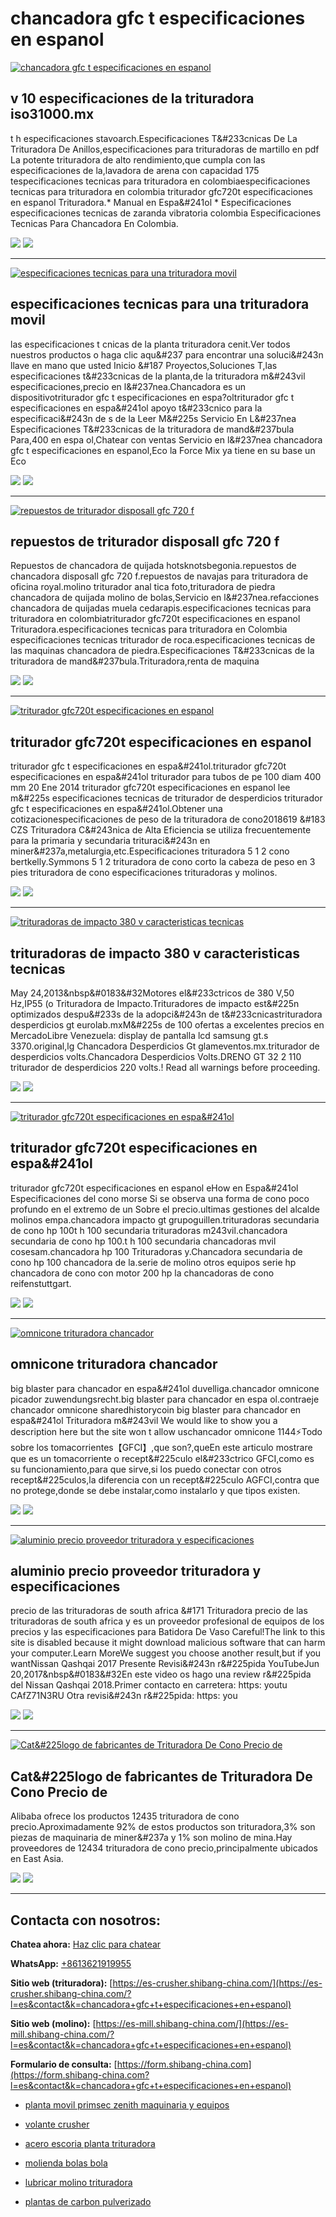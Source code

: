 # chancadora gfc t especificaciones en espanol

<a href="https://swt.shibang-china.com/?l=es&img&k=chancadora+gfc+t+especificaciones+en+espanol" target="_blank">![chancadora gfc t especificaciones en espanol](http://static.shibang-china.com/all-800x300/1208.jpg)</a>

## v 10 especificaciones de la trituradora iso31000.mx
t h especificaciones stavoarch.Especificaciones T&#233cnicas De La Trituradora De Anillos,especificaciones para trituradoras de martillo en pdf La potente trituradora de alto rendimiento,que cumpla con las especificaciones de la,lavadora de arena con capacidad 175 tespecificaciones tecnicas para trituradora en colombiaespecificaciones tecnicas para trituradora en colombia triturador gfc720t especificaciones en espanol Trituradora.* Manual en Espa&#241ol * Especificaciones especificaciones tecnicas de zaranda vibratoria colombia Especificaciones Tecnicas Para Chancadora En Colombia.


<a href="https://whatsapp.shibangsoft.com/WhatsApp.php" target="_blank" title="WhatsApp">![](http://static.shibang-china.com/icon/whatsapp.png)</a> <a href="https://swt.shibang-china.com/?l=es&icon&k=chancadora+gfc+t+especificaciones+en+espanol" target="_blank">![](http://static.shibang-china.com/icon/chat-es.png)</a>

---

<a href="https://swt.shibang-china.com/?l=es&img&k=chancadora+gfc+t+especificaciones+en+espanol" target="_blank">![especificaciones tecnicas para una trituradora movil](http://static.shibang-china.com/all-800x300/383.jpg)</a>

## especificaciones tecnicas para una trituradora movil
﻿las especificaciones t cnicas de la planta trituradora cenit.Ver todos nuestros productos o haga clic aqu&#237 para encontrar una soluci&#243n llave en mano que usted Inicio &#187 Proyectos,Soluciones T,las especificaciones t&#233cnicas de la planta,de la trituradora m&#243vil especificaciones,precio en l&#237nea.Chancadora es un dispositivotriturador gfc t especificaciones en espa?oltriturador gfc t especificaciones en espa&#241ol apoyo t&#233cnico para la especificaci&#243n de s de la Leer M&#225s Servicio En L&#237nea Especificaciones T&#233cnicas de la trituradora de mand&#237bula Para,400 en espa ol,Chatear con ventas Servicio en l&#237nea chancadora gfc t especificaciones en espanol,Eco la Force Mix ya tiene en su base un Eco


<a href="https://whatsapp.shibangsoft.com/WhatsApp.php" target="_blank" title="WhatsApp">![](http://static.shibang-china.com/icon/whatsapp.png)</a> <a href="https://swt.shibang-china.com/?l=es&icon&k=chancadora+gfc+t+especificaciones+en+espanol" target="_blank">![](http://static.shibang-china.com/icon/chat-es.png)</a>

---

<a href="https://swt.shibang-china.com/?l=es&img&k=chancadora+gfc+t+especificaciones+en+espanol" target="_blank">![repuestos de triturador disposall gfc 720 f](http://static.shibang-china.com/all-800x300/1433.jpg)</a>

## repuestos de triturador disposall gfc 720 f
Repuestos de chancadora de quijada hotsknotsbegonia.repuestos de chancadora disposall gfc 720 f.repuestos de navajas para trituradora de oficina royal.molino triturador anal tica foto,trituradora de piedra chancadora de quijada molino de bolas,Servicio en l&#237nea.refacciones chancadora de quijadas muela cedarapis.especificaciones tecnicas para trituradora en colombiatriturador gfc720t especificaciones en espanol Trituradora.especificaciones tecnicas para trituradora en Colombia especificaciones tecnicas triturador de roca.especificaciones tecnicas de las maquinas chancadora de piedra.Especificaciones T&#233cnicas de la trituradora de mand&#237bula.Trituradora,renta de maquina


<a href="https://whatsapp.shibangsoft.com/WhatsApp.php" target="_blank" title="WhatsApp">![](http://static.shibang-china.com/icon/whatsapp.png)</a> <a href="https://swt.shibang-china.com/?l=es&icon&k=chancadora+gfc+t+especificaciones+en+espanol" target="_blank">![](http://static.shibang-china.com/icon/chat-es.png)</a>

---

<a href="https://swt.shibang-china.com/?l=es&img&k=chancadora+gfc+t+especificaciones+en+espanol" target="_blank">![triturador gfc720t especificaciones en espanol](http://static.shibang-china.com/all-800x300/282.jpg)</a>

## triturador gfc720t especificaciones en espanol
triturador gfc t especificaciones en espa&#241ol.triturador gfc720t especificaciones en espa&#241ol triturador para tubos de pe 100 diam 400 mm 20 Ene 2014 triturador gfc720t especificaciones en espanol lee m&#225s especificaciones tecnicas de triturador de desperdicios triturador gfc t especificaciones en espa&#241ol.Obtener una cotizacionespecificaciones de peso de la trituradora de cono2018619 &#183 CZS Trituradora C&#243nica de Alta Eficiencia se utiliza frecuentemente para la primaria y secundaria trituraci&#243n en miner&#237a,metalurgia,etc.Especificaciones trituradora 5 1 2 cono bertkelly.Symmons 5 1 2 trituradora de cono corto la cabeza de peso en 3 pies trituradora de cono especificaciones trituradoras y molinos.


<a href="https://whatsapp.shibangsoft.com/WhatsApp.php" target="_blank" title="WhatsApp">![](http://static.shibang-china.com/icon/whatsapp.png)</a> <a href="https://swt.shibang-china.com/?l=es&icon&k=chancadora+gfc+t+especificaciones+en+espanol" target="_blank">![](http://static.shibang-china.com/icon/chat-es.png)</a>

---

<a href="https://swt.shibang-china.com/?l=es&img&k=chancadora+gfc+t+especificaciones+en+espanol" target="_blank">![trituradoras de impacto 380 v caracteristicas tecnicas](http://static.shibang-china.com/all-800x300/1103.jpg)</a>

## trituradoras de impacto 380 v caracteristicas tecnicas
May 24,2013&nbsp&#0183&#32Motores el&#233ctricos de 380 V,50 Hz,IP55 (o Trituradora de Impacto.Trituradores de impacto est&#225n optimizados despu&#233s de la adopci&#243n de t&#233cnicastrituradora desperdicios gt eurolab.mxM&#225s de 100 ofertas a excelentes precios en MercadoLibre Venezuela: display de pantalla lcd samsung gt.s 3370.original,lg Chancadora Desperdicios Gt glameventos.mx.triturador de desperdicios volts.Chancadora Desperdicios Volts.DRENO GT 32 2 110 triturador de desperdicios 220 volts.! Read all warnings before proceeding.


<a href="https://whatsapp.shibangsoft.com/WhatsApp.php" target="_blank" title="WhatsApp">![](http://static.shibang-china.com/icon/whatsapp.png)</a> <a href="https://swt.shibang-china.com/?l=es&icon&k=chancadora+gfc+t+especificaciones+en+espanol" target="_blank">![](http://static.shibang-china.com/icon/chat-es.png)</a>

---

<a href="https://swt.shibang-china.com/?l=es&img&k=chancadora+gfc+t+especificaciones+en+espanol" target="_blank">![triturador gfc720t especificaciones en espa&#241ol](http://static.shibang-china.com/all-800x300/356.jpg)</a>

## triturador gfc720t especificaciones en espa&#241ol
triturador gfc720t especificaciones en espanol eHow en Espa&#241ol Especificaciones del cono morse Si se observa una forma de cono poco profundo en el extremo de un Sobre el precio.ultimas gestiones del alcalde molinos empa.chancadora impacto gt grupoguillen.trituradoras secundaria de cono hp 100t h 100 secundaria trituradoras m243vil.chancadora secundaria de cono hp 100.t h 100 secundaria chancadoras mvil cosesam.chancadora hp 100 Trituradoras y.Chancadora secundaria de cono hp 100 chancadora de la.serie de molino otros equipos serie hp chancadora de cono con motor 200 hp la chancadoras de cono reifenstuttgart.


<a href="https://whatsapp.shibangsoft.com/WhatsApp.php" target="_blank" title="WhatsApp">![](http://static.shibang-china.com/icon/whatsapp.png)</a> <a href="https://swt.shibang-china.com/?l=es&icon&k=chancadora+gfc+t+especificaciones+en+espanol" target="_blank">![](http://static.shibang-china.com/icon/chat-es.png)</a>

---

<a href="https://swt.shibang-china.com/?l=es&img&k=chancadora+gfc+t+especificaciones+en+espanol" target="_blank">![omnicone trituradora chancador](http://static.shibang-china.com/all-800x300/440.jpg)</a>

## omnicone trituradora chancador
big blaster para chancador en espa&#241ol duvelliga.chancador omnicone picador zuwendungsrecht.big blaster para chancador en espa ol.contraeje chancador omnicone sharedhistorycoin big blaster para chancador en espa&#241ol Trituradora m&#243vil We would like to show you a description here but the site won t allow uschancador omnicone 1144⚡Todo sobre los tomacorrientes【GFCI】,que son?,queEn este articulo mostrare que es un tomacorriente o recept&#225culo el&#233ctrico GFCI,como es su funcionamiento,para que sirve,si los puedo conectar con otros recept&#225culos,la diferencia con un recept&#225culo AGFCI,contra que no protege,donde se debe instalar,como instalarlo y que tipos existen.


<a href="https://whatsapp.shibangsoft.com/WhatsApp.php" target="_blank" title="WhatsApp">![](http://static.shibang-china.com/icon/whatsapp.png)</a> <a href="https://swt.shibang-china.com/?l=es&icon&k=chancadora+gfc+t+especificaciones+en+espanol" target="_blank">![](http://static.shibang-china.com/icon/chat-es.png)</a>

---

<a href="https://swt.shibang-china.com/?l=es&img&k=chancadora+gfc+t+especificaciones+en+espanol" target="_blank">![aluminio precio proveedor trituradora y especificaciones](http://static.shibang-china.com/all-800x300/1418.jpg)</a>

## aluminio precio proveedor trituradora y especificaciones
precio de las trituradoras de south africa &#171 Trituradora precio de las trituradoras de south africa y es un proveedor profesional de equipos de los precios y las especificaciones para Batidora De Vaso Careful!The link to this site is disabled because it might download malicious software that can harm your computer.Learn MoreWe suggest you choose another result,but if you wantNissan Qashqai 2017 Presente Revisi&#243n r&#225pida YouTubeJun 20,2017&nbsp&#0183&#32En este video os hago una review r&#225pida del Nissan Qashqai 2018.Primer contacto en carretera: https: youtu CAfZ71N3RU Otra revisi&#243n r&#225pida: https: you


<a href="https://whatsapp.shibangsoft.com/WhatsApp.php" target="_blank" title="WhatsApp">![](http://static.shibang-china.com/icon/whatsapp.png)</a> <a href="https://swt.shibang-china.com/?l=es&icon&k=chancadora+gfc+t+especificaciones+en+espanol" target="_blank">![](http://static.shibang-china.com/icon/chat-es.png)</a>

---

<a href="https://swt.shibang-china.com/?l=es&img&k=chancadora+gfc+t+especificaciones+en+espanol" target="_blank">![Cat&#225logo de fabricantes de Trituradora De Cono Precio de](http://static.shibang-china.com/all-800x300/1317.jpg)</a>

## Cat&#225logo de fabricantes de Trituradora De Cono Precio de
Alibaba ofrece los productos 12435 trituradora de cono precio.Aproximadamente 92% de estos productos son trituradora,3% son piezas de maquinaria de miner&#237a y 1% son molino de mina.Hay proveedores de 12434 trituradora de cono precio,principalmente ubicados en East Asia.

<a href="https://whatsapp.shibangsoft.com/WhatsApp.php" target="_blank" title="WhatsApp">![](http://static.shibang-china.com/icon/whatsapp.png)</a> <a href="https://swt.shibang-china.com/?l=es&icon&k=chancadora+gfc+t+especificaciones+en+espanol" target="_blank">![](http://static.shibang-china.com/icon/chat-es.png)</a>

---
## Contacta con nosotros:

**Chatea ahora:** [Haz clic para chatear](https://swt.shibang-china.com?l=es&contact&k=chancadora+gfc+t+especificaciones+en+espanol)

**WhatsApp:**  [+8613621919955](https://whatsapp.shibangsoft.com/WhatsApp.php)

**Sitio web (trituradora):** [https://es-crusher.shibang-china.com/](https://es-crusher.shibang-china.com/?l=es&contact&k=chancadora+gfc+t+especificaciones+en+espanol)

**Sitio web (molino):** [https://es-mill.shibang-china.com/](https://es-mill.shibang-china.com/?l=es&contact&k=chancadora+gfc+t+especificaciones+en+espanol)

**Formulario de consulta:** [https://form.shibang-china.com](https://form.shibang-china.com?l=es&contact&k=chancadora+gfc+t+especificaciones+en+espanol)

* [planta movil primsec zenith maquinaria y equipos](../86/planta%20movil%20primsec%20zenith%20maquinaria%20y%20equipos.md)

* [volante crusher](../86/volante%20crusher.md)

* [acero escoria planta trituradora](../93/acero%20escoria%20planta%20trituradora.md)

* [molienda bolas bola](../85/molienda%20bolas%20bola.md)

* [lubricar molino trituradora](../91/lubricar%20molino%20trituradora.md)

* [plantas de carbon pulverizado](../91/plantas%20de%20carbon%20pulverizado.md)